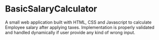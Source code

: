 # BasicSalaryCalculator

A small web application built with HTML, CSS and Javascript to calculate Employee salary after applying taxes. Implementation is properly validated and handled dynamically if user provide any kind of wrong input.
